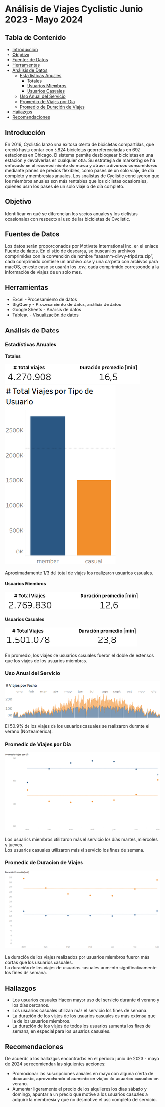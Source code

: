 # Análisis de Viajes Cyclistic Junio 2023 - Mayo 2024



## Tabla de Contenido
- [Introducción](#introducción)
- [Objetivo](#objetivo)
- [Fuentes de Datos](#fuentes-de-datos)
- [Herramientas](#herramientas)
- [Análisis de Datos](#análisis-de-datos)
  - [Estadísticas Anuales](#estadísticas-anuales)
    - [Totales](#totales)
    - [Usuarios Miembros](#usuarios-miembros)
    - [Usuarios Casuales](#usuarios-casuales)
  - [Uso Anual del Servicio](#uso-anual-del-servicio)
  - [Promedio de Viajes por Día](#promedio-de-viajes-por-día)
  - [Promedio de Duración de Viajes](#promedio-de-duración-de-viajes)
- [Hallazgos](#hallazgos)
- [Recomendaciones](#recomendaciones)

## Introducción
En 2016, Cyclistic lanzó una exitosa oferta de bicicletas compartidas, que creció hasta contar con 5,824 bicicletas georreferenciadas en 692 estaciones en Chicago. El sistema permite desbloquear bicicletas en una estación y devolverlas en cualquier otra. Su estrategia de marketing se ha enfocado en el reconocimiento de marca y atraer a diversos consumidores mediante planes de precios flexibles, como pases de un solo viaje, de día completo y membresías anuales. Los analistas de Cyclistic concluyeron que los miembros anuales son más rentables que los ciclistas ocasionales, quienes usan los pases de un solo viaje o de día completo.

## Objetivo
Identificar en qué se diferencian los socios anuales y los ciclistas ocasionales con respecto al uso de las bicicletas de Cyclistic.
## Fuentes de Datos
Los datos serán proporcionados por Motivate International Inc. en el enlace [Fuente de datos](https://divvy-tripdata.s3.amazonaws.com/index.html).
En el sitio de descarga, se buscan los archivos comprimidos con la convención de nombre “aaaamm-divvy-tripdata.zip”, cada comprimido contiene un archivo .csv y una carpeta con archivos para macOS, en este caso se usarán los .csv, cada comprimido corresponde a la información de viajes de un solo mes.

## Herramientas
- Excel - Procesamiento de datos
- BigQuery - Procesamiento de datos, análisis de datos
- Google Sheets - Análisis de datos
- Tableau - [Visualización de datos](https://public.tableau.com/app/profile/luis.mart.nez1450/viz/GooglecapstoneprojectCyclistic/Dashboard1)

## Análisis de Datos

### Estadísticas Anuales

#### Totales
![kpi_total](https://github.com/Schiavi13/Proyecto-Final-Google-Cyclistic/blob/main/Assets/Imagenes/viz_kpi_total.png)
<br/>
![bar_plot_totales](https://github.com/Schiavi13/Proyecto-Final-Google-Cyclistic/blob/main/Assets/Imagenes/viz_cantiad_total_viajes_tipo_usuario.png)
<br/>
<br/>
Aproximadamente 1/3 del total de viajes los realizaron usuarios casuales.

#### Usuarios Miembros
![kpi_miembros](https://github.com/Schiavi13/Proyecto-Final-Google-Cyclistic/blob/main/Assets/Imagenes/viz_kpi_miembros.png)

#### Usuarios Casuales
![kpi_csuales](https://github.com/Schiavi13/Proyecto-Final-Google-Cyclistic/blob/main/Assets/Imagenes/viz_kpi_casuales.png)
<br/>
<br/>
En promedio, los viajes de usuarios casuales fueron el doble de extensos que los viajes de los usuarios miembros.

### Uso Anual del Servicio
![uso_anual](https://github.com/Schiavi13/Proyecto-Final-Google-Cyclistic/blob/main/Assets/Imagenes/viz_cantidad_viajes_fecha_tipo_usuario.png)
<br/>
<br/>
El 50.9% de los viajes de los usuarios casuales se realizaron durante el verano (Norteamérica).

### Promedio de Viajes por Día
![promedio_viajes_dia](https://github.com/Schiavi13/Proyecto-Final-Google-Cyclistic/blob/main/Assets/Imagenes/viz_promedio_viajes_dia_tipo_usuario.png)
<br/>
<br/>
Los usuarios miembros utilizaron más el servicio los días martes, miércoles y jueves.
<br/>
Los usuarios casuales utilizaron más el servicio los fines de semana.

### Promedio de Duración de Viajes
![promedio_duracion_dia](https://github.com/Schiavi13/Proyecto-Final-Google-Cyclistic/blob/main/Assets/Imagenes/viz_duracion_promedio_dia_tipo_usuario.png)
<br/>
<br/>
La duración de los viajes realizados por usuarios miembros fueron más cortas que los usuarios casuales.
<br/>
La duración de los viajes de usuarios casuales aumentó significativamente los fines de semana.

## Hallazgos
- Los usuarios casuales Hacen mayor uso del servicio durante el verano y los días cercanos.
- Los usuarios casuales utilizan más el servicio los fines de semana.
- La duración de los viajes de los usuarios casuales es más extensa que la de los usuarios miembros.
- La duración de los viajes de todos los usuarios aumenta los fines de semana, en especial para los usuarios casuales.

## Recomendaciones
De acuerdo a los hallazgos encontrados en el periodo junio de 2023 - mayo de 2024 se recomiendan las siguientes acciones:
- Promocionar las suscripciones anuales en mayo con alguna oferta de descuento, aprovechando el aumento en viajes de usuarios casuales en verano.
- Aumentar ligeramente el precio de los alquileres los días sábado y domingo, apuntar a un precio que motive a los usuarios casuales a adquirir la membresía y que no desmotive el uso completo del servicio.

